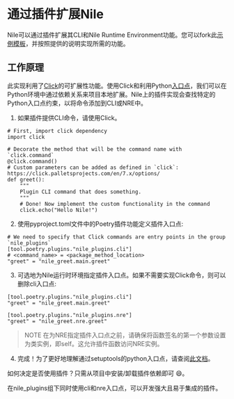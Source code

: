 # 通过插件扩展Nile
Nile可以通过插件扩展其CLI和Nile Runtime Environment功能。您可以fork此[示例模板](https://github.com/franalgaba/nile-plugin-example)，并按照提供的说明实现所需的功能。

## 工作原理
此实现利用了[Click](https://click.palletsprojects.com/)的可扩展性功能。使用Click和利用Python[入口点](https://packaging.python.org/en/latest/specifications/entry-points/)，我们可以在Python环境中通过依赖关系来项目本地扩展。Nile上的插件实现会查找特定的Python入口点约束，以将命令添加到CLI或NRE中。

1. 如果插件提供CLI命令，请使用Click。
```
# First, import click dependency
import click

# Decorate the method that will be the command name with `click.command`
@click.command()
# Custom parameters can be added as defined in `click`: https://click.palletsprojects.com/en/7.x/options/
def greet():
    """
    Plugin CLI command that does something.
    """
    # Done! Now implement the custom functionality in the command
    click.echo("Hello Nile!")
```

2. 使用pyproject.toml文件中的Poetry插件功能定义插件入口点:
```
# We need to specify that Click commands are entry points in the group `nile_plugins`
[tool.poetry.plugins."nile_plugins.cli"]
# <command_name> = <package_method_location>
"greet" = "nile_greet.main.greet"
```

3. 可选地为Nile运行时环境指定插件入口点。如果不需要实现Click命令，则可以删除cli入口点:
```
[tool.poetry.plugins."nile_plugins.cli"]
"greet" = "nile_greet.main.greet"

[tool.poetry.plugins."nile_plugins.nre"]
"greet" = "nile_greet.nre.greet"
```

> NOTE
在为NRE指定插件入口点之前，请确保将函数签名的第一个参数设置为类实例，即self。这允许插件函数访问NRE实例。

4. 完成！为了更好地理解通过setuptools的python入口点，请查阅[此文档](https://setuptools.pypa.io/en/latest/userguide/entry_point.html#entry-points-for-plugins)。

如何决定是否使用插件？只需从项目中安装/卸载插件依赖即可 😄。

在nile_plugins组下同时使用cli和nre入口点，可以开发强大且易于集成的插件。